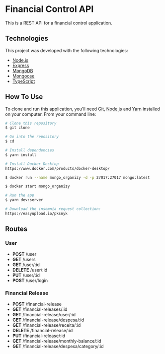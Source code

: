 # Financial Control API

This is a REST API for a financial control application.

## Technologies

This project was developed with the following technologies:

- [Node.js](https://nodejs.org/en/)
- [Express](https://expressjs.com/)
- [MongoDB](https://www.mongodb.com/)
- [Mongoose](https://mongoosejs.com/)
- [TypeScript](https://www.typescriptlang.org/)

## How To Use

To clone and run this application, you'll need [Git](https://git-scm.com), [Node.js](https://nodejs.org/en/) and [Yarn](https://yarnpkg.com/) installed on your computer. From your command line:

```bash
# Clone this repository
$ git clone

# Go into the repository
$ cd

# Install dependencies
$ yarn install

# Install Docker Desktop
https://www.docker.com/products/docker-desktop/

$ docker run --name mongo_organizy -d -p 27017:27017 mongo:latest

$ docker start mongo_organizy

# Run the app
$ yarn dev:server

# Download the insomnia request collection: 
https://easyupload.io/pksnyk
```

## Routes

### User

- **POST** /user
- **GET** /users
- **GET** /user/:id
- **DELETE** /user/:id
- **PUT** /user/:id
- **POST** /user/login

### Financial Release

- **POST** /financial-release
- **GET** /financial-releases/:id
- **GET** /financial-release/user/:id
- **GET** /financial-release/despesa/:id
- **GET** /financial-release/receita/:id
- **DELETE** /financial-release/:id
- **PUT** /financial-release/:id
- **GET** /financial-release/monthly-balance/:id
- **GET** /financial-release/despesa/category/:id
